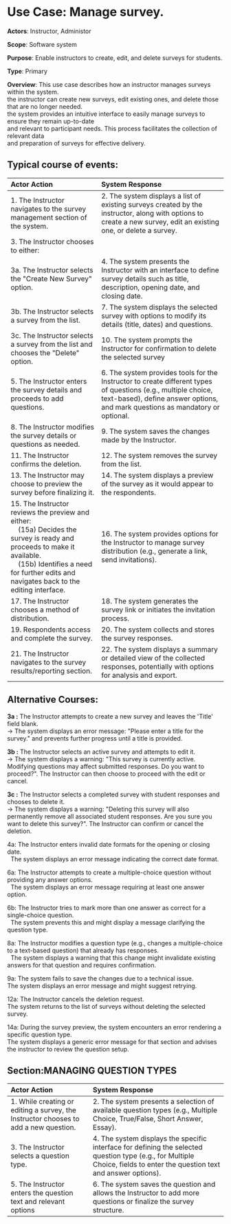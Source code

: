 Use Case: Manage survey.
=================================
**Actors**: Instructor, Administor

**Scope**: Software system

**Purpose**: Enable instructors to create, edit, and delete surveys for students.

**Type**: Primary 

**Overview**: This use case describes how an instructor manages surveys within the system.  
the instructor can create new surveys, edit existing ones, and delete those that are no longer needed.  
the system provides an intuitive interface to easily manage surveys to ensure they remain up-to-date  
and relevant to participant needs. This process facilitates the collection of relevant data  
and preparation of surveys for effective delivery.


Typical course of events:
----------------------

| Actor Action | System Response |
|:--------------|:----------------|
| 1. The Instructor navigates to the survey management section of the system. | 2. The system displays a list of existing surveys created by the instructor, along with options to create a new survey, edit an existing one, or delete a survey. |
| 3. The Instructor chooses to either:
3a. The Instructor selects the "Create New Survey" option. | 4. The system presents the Instructor with an interface to define survey details such as title, description, opening date, and closing date. |
| 3b. The Instructor selects a survey from the list. |  7. The system displays the selected survey with options to modify its details (title, dates) and questions. |
| 3c. The Instructor selects a survey from the list and chooses the "Delete" option. | 10. The system prompts the Instructor for confirmation to delete the selected survey |
| 5. The Instructor enters the survey details and proceeds to add questions. | 6. The system provides tools for the Instructor to create different types of questions (e.g., multiple choice, text-based), define answer options, and mark questions as mandatory or optional. |
| 8. The Instructor modifies the survey details or questions as needed. | 9. The system saves the changes made by the Instructor. |
| 11. The Instructor confirms the deletion. | 12. The system removes the survey from the list. |
| 13. The Instructor may choose to preview the survey before finalizing it. | 14. The system displays a preview of the survey as it would appear to the respondents. |
| 15. The Instructor reviews the preview and either:<br>    (15a) Decides the survey is ready and proceeds to make it available.<br>    (15b) Identifies a need for further edits and navigates back to the editing interface. | 16. The system provides options for the Instructor to manage survey distribution (e.g., generate a link, send invitations). |
| 17. The Instructor chooses a method of distribution. | 18. The system generates the survey link or initiates the invitation process. |
| 19. Respondents access and complete the survey. | 20. The system collects and stores the survey responses. |
| 21. The Instructor navigates to the survey results/reporting section. | 22. The system displays a summary or detailed view of the collected responses, potentially with options for analysis and export. |



Alternative Courses:
-----------
**3a :** The Instructor attempts to create a new survey and leaves the 'Title' field blank. <br> $\rightarrow$ The system displays an error message: "Please enter a title for the survey." and prevents further progress until a title is provided.

**3b :** The Instructor selects an active survey and attempts to edit it. <br> $\rightarrow$ The system displays a warning: "This survey is currently active. Modifying questions may affect submitted responses. Do you want to proceed?". The Instructor can then choose to proceed with the edit or cancel.

**3c :** The Instructor selects a completed survey with student responses and chooses to delete it. <br> $\rightarrow$ The system displays a warning: "Deleting this survey will also permanently remove all associated student responses. Are you sure you want to delete this survey?". The Instructor can confirm or cancel the deletion.

4a: The Instructor enters invalid date formats for the opening or closing date.  <br>  The system displays an error message indicating the correct date format. 

6a: The Instructor attempts to create a multiple-choice question without providing any answer options. <br>  The system displays an error message requiring at least one answer option.

6b: The Instructor tries to mark more than one answer as correct for a single-choice question. <br>  The system prevents this and might display a message clarifying the question type.

8a: The Instructor modifies a question type (e.g., changes a multiple-choice to a text-based question)  that already has responses.  <br>  The system displays a warning that this change might invalidate existing answers for that question and requires confirmation. 

9a: The system fails to save the changes due to a technical issue. <br> The system displays an error message and might suggest retrying.

12a: The Instructor cancels the deletion request. <br> The system returns to the list of surveys without deleting the selected survey.

14a: During the survey preview, the system encounters an error rendering a specific question type. <br> The system displays a generic error message for that section and advises the instructor to review the question setup.
   

Section:MANAGING QUESTION TYPES
-----------
| Actor Action | System Response |
|:--------------|:----------------|
| 1. While creating or editing a survey, the Instructor chooses to add a new question. | 2. The system presents a selection of available question types (e.g., Multiple Choice, True/False, Short Answer, Essay). |
| 3. The Instructor selects a question type. | 4. The system displays the specific interface for defining the selected question type (e.g., for Multiple Choice, fields to enter the question text and answer options). |   
| 5. The Instructor enters the question text and relevant options | 6. The system saves the question and allows the Instructor to add more questions or finalize the survey structure. |  